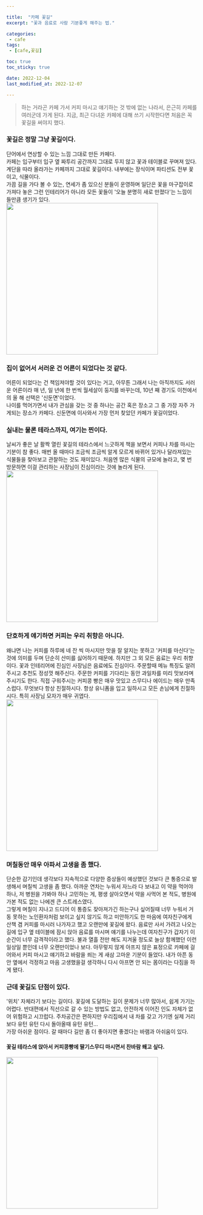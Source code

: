 ```yaml
---

title:  "카페 꽃길"
excerpt: "꽃과 음료로 사람 기분좋게 해주는 법."

categories:
 - cafe
tags:
 - [cafe,꽃길]

toc: true
toc_sticky: true

date: 2022-12-04
last_modified_at: 2022-12-07

---
```


>하는 거라곤 카페 가서 커피 마시고 얘기하는 것 밖에 없는 나라서, 은근히 카페를 여러군데 가게 된다. 지금, 최근 다녀온 카페에 대해 쓰기 시작한다면 처음은 꼭 꽃길을 써야지 했다.

### 꽃길은 정말 그냥 꽃길이다.
단어에서 연상할 수 있는 느낌 그대로 만든 카페다.  
카페는 입구부터 입구 옆 짜투리 공간까지 그대로 두지 않고 꽃과 테이블로 꾸며져 있다. 계단을 따라 올라가는 카페까지 그대로 꽃길이다. 내부에는 장식이며 파티션도 전부 꽃이고, 식물이다.  
가끔 길을 가다 볼 수 있는, 연세가 좀 있으신 분들이 운영하며 일단은 꽃을 마구잡이로 가져다 놓은 그런 인테리어가 아니라 모든 꽃들이 '오늘 분명히 새로 만졌다'는 느낌이 들만큼 생기가 있다.  
<img src="https://user-images.githubusercontent.com/18319629/206432480-b5abe52d-28c1-48bf-bbd8-4ccc67650177.JPG" title="꽃길1" alt="" width="400">  

### 집이 없어서 서러운 건 어른이 되었다는 것 같다.
어른이 되었다는 건 책임져야할 것이 있다는 거고, 아무튼 그래서 나는 아직까지도 서러운 어른이라 매 년, 일 년에 한 번씩 월세살이 둥지를 바꾸는데, 10년 째 경기도 이천에서의 올 해 선택은 '신둔면'이었다.  
나이를 먹어가면서 내가 관심을 갖는 것 중 하나는 공간 혹은 장소고 그 중 가장 자주 가게되는 장소가 카페다. 신둔면에 이사와서 가장 먼저 찾았던 카페가 꽃길이었다.  

### 실내는 물론 테라스까지, 여기는 찐이다.
날씨가 좋은 날 활짝 열린 꽃길의 테라스에서 느긋하게 책을 보면서 커피나 차를 마시는 기분이 참 좋다. 매번 올 때마다 조금씩 조금씩 알게 모르게 바뀌어 있거나 달라져있는 식물들을 찾아보고 관찰하는 것도 재미있다. 처음엔 많은 식물의 규모에 놀라고, 몇 번 방문하면 이걸 관리하는 사장님이 진심이라는 것에 놀라게 된다.
<img src="https://user-images.githubusercontent.com/18319629/206432656-6e17cd65-51cb-45ad-af3c-bd9c6bc08fdb.JPG" title="꽃길2" alt="" width="400">  

### 단호하게 얘기하면 커피는 우리 취향은 아니다.
왜냐면 나는 커피를 하루에 네 잔 씩 마시지만 맛을 잘 알지는 못하고 '커피를 마신다'는 것에 의미를 두며 단순히 산미를 싫어하기 때문에. 하지만 그 외 모든 음료는 우리 취향이다. 꽃과 인테리어에 진심인 사장님은 음료에도 진심이다. 주문할때 메뉴 특징도 알려주시고 추천도 정성껏 해주신다. 주문한 커피를 기다리는 동안 과일차를 미리 맛보라며 주시기도 한다. 직접 구워주시는 커피콩 빵은 매우 맛있고 스무디나 에이드는 매우 만족스럽다. 무엇보다 항상 친절하시다. 항상 유니폼을 입고 일하시고 모든 손님에게 친절하시다. 특히 사장님 모자가 매우 귀엽다.
<img src="https://user-images.githubusercontent.com/18319629/206432789-6414e30c-f3c8-41a0-975b-885004b89634.JPG" title="꽃길3" alt="" width="400">  

### 며칠동안 매우 아파서 고생을 좀 했다.
단순한 감기인데 생각보다 지속적으로 다양한 증상들이 예상했던 것보다 큰 통증으로 발생해서 며칠씩 고생을 좀 했다. 아까운 연차는 누워서 자느라 다 보내고 이 약을 먹어야 하나, 저 병원을 가봐야 하나 고민하는 게, 평생 살아오면서 약을 사먹어 본 적도, 병원에 가본 적도 없는 나에겐 큰 스트레스였다.  
그렇게 며칠이 지나고 드디어 이 통증도 잦아져가긴 하는구나 싶어질때 너무 누워서 거동 못하는 노인환자처럼 보이고 싶지 않기도 하고 미안하기도 한 마음에 여자친구에게 산책 겸 커피를 마시러 나가자고 했고 오랜만에 꽃길에 왔다. 음료만 사서 가려고 나오는 길에 입구 옆 테이블에 잠시 앉아 음료를 마시며 얘기를 나누는데 여자친구가 갑자기 이 순간이 너무 감격적이라고 했다. 불과 열흘 전만 해도 지겨울 정도로 늘상 함께했던 이런 일상일 뿐인데 너무 오랜만이었나 보다. 아무렇지 않게 아프지 않은 표정으로 카페에 걸어와서 커피 마시고 얘기하고 바람을 쐬는 게 새삼 고마운 기분이 들었다. 내가 아픈 동안 옆에서 걱정하고 마음 고생했을걸 생각하니 다시 아프면 안 되는 몸이라는 다짐을 하게 됐다.  

### 근데 꽃길도 단점이 있다.
'위치' 자체라기 보다는 길이다. 꽃길에 도달하는 길이 문제가 너무 많아서, 쉽게 가기는 어렵다. 반대편에서 직선으로 갈 수 있는 방법도 없고, 안전하게 이어진 인도 자체가 없어 위험하고 시끄럽다. 주차공간은 편하지만 우리집에서 내 차를 갖고 가기엔 실제 거리보다 유턴 유턴 다시 돌아올때 유턴 유턴...  
가장 아쉬운 점이다. 갈 때마다 길만 좀 더 좋아지면 좋겠다는 바램과 아쉬움이 있다.

#### 꽃길 테라스에 앉아서 커피콩빵에 딸기스무디 마시면서 찬바람 쐐고 싶다.
<img src="https://user-images.githubusercontent.com/18319629/206432895-473d3937-fe12-4b8d-823e-548b4988c58d.JPG" title="꽃길4" alt="" width="400">  